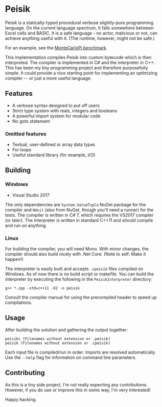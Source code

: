 # Peisik

Peisik is a statically-typed procedural verbose slightly-pure programming language. On the current language spectrum, it falls somewhere between Excel cells and BASIC. It is a safe language - no actor, malicious or not, can achieve anything useful with it. (The runtime, however, might not be safe.)

For an example, see the [MonteCarloPi benchmark](PeisikEndToEndTests/PerformanceSuite/MonteCarloPi.peisik).

This implementation compiles Peisik into custom bytecode which is then interpreted. The compiler is implemented in C# and the interpreter in C++. This has been my tiny programming project and therefore purposefully simple. It could provide a nice starting point for implementing an optimizing compiler -- or just a more useful language.

## Features
- A verbose syntax designed to put off users
- Strict type system with reals, integers and booleans
- A powerful import system for modular code
- No goto statement

### Omitted features
- Textual, user-defined or array data types
- For loops
- Useful standard library (for example, I/O)

## Building
### Windows
* Visual Studio 2017

The only dependencies are `System.ValueTuple` NuGet package for the compiler and `NUnit` (also from NuGet, though you'll need a runner) for the tests. The compiler is written in C# 7, which requires the VS2017 compiler (or later). The interpreter is written in standard C++11 and _should_ compile and run on anything. 

### Linux
For building the compiler, you will need Mono. With minor changes, the compiler should also build nicely with .Net Core. (Note to self: Make it happen!)

The interpreter is easily built and accepts `.cpeisik` files compiled on Windows. As of now there is no build script or makefile. You can build the interpreter by executing the following in the `PeisikInterpreter` directory:
```
g++ *.cpp -std=c++11 -O2 -o peisik
```
Consult the compiler manual for using the precompiled header to speed up compilations.

## Usage
After building the solution and gathering the output together:
```
peisikc (Filenames without extension or .peisik)
peisik (Filenames without extension or .cpeisik)
```
Each input file is compiled/run in order. Imports are resolved automatically. Use the `--help` flag for information on command line parameters.

## Contributing
As this is a tiny side project, I'm not really expecting any contributions. However, if you do use or improve this in some way, I'm very interested!

Happy hacking.
